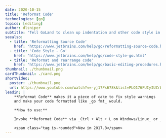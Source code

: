 ```yaml
---
date: 2020-10-15
title: 'Reformat Code'
technologies: [go]
topics: [editing]
author: dlsniper
subtitle: 'Tell GoLand to clean up indentation and other code style in your file.'
seealso:
  - title: 'Reformatting Source Code'
    href: 'https://www.jetbrains.com/help/go/reformatting-source-code.html'
  - title: 'Code Style - Go'
    href: 'https://www.jetbrains.com/help/go/code-style-go.html'
  - title: 'Reformat and rearrange code'
    href: 'https://www.jetbrains.com/help/go/basic-editing-procedures.html#reformat_rearrange_code'
thumbnail: ./thumbnail.png
cardThumbnail: ./card.png
shortVideo:
  poster: ./thumbnail.png
  url: https://www.youtube.com/watch?v=-yj17Ps678k&list=PLQ176FUIyIUZrbrlz4AY1V8VzBJKZyVlW&index=89
leadin: |
    **Reformat Code** makes it a piece of cake to fix style warnings
    and make your code formatted like _go fmt_ would.    

    **How to use:**

    Invoke **Reformat Code** via _Ctrl + Alt + L on Windows/Linux_ or _⌘ + ⌥ + L on macOS_.

    <span class="tag is-rounded">New in 2017.3</span>
---
```

